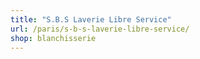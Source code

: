 ```yaml
---
title: "S.B.S Laverie Libre Service"
url: /paris/s-b-s-laverie-libre-service/
shop: blanchisserie
---
```

